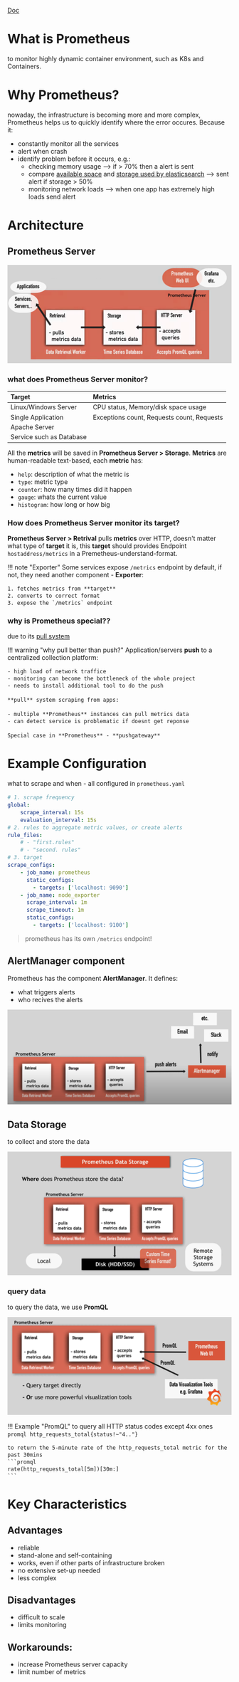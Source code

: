 [Doc](https://www.youtube.com/watch?v=h4Sl21AKiDg&t=141s&ab_channel=TechWorldwithNana)

# What is Prometheus
to monitor highly dynamic container environment, such as K8s and Containers.

# Why Prometheus?
nowaday, the infrastructure is becoming more and more complex, Prometheus helps us to quickly identify where the error occures. Because it:

- constantly monitor all the services
- alert when crash
- identify problem before it occurs, e.g.:
    - checking memory usage --> if > 70% then a alert is sent
    - compare <u>available space</u> and <u>storage used by elasticsearch</u> --> sent alert if storage > 50%
    - monitoring network loads --> when one app has extremely high loads send alert

# Architecture
## Prometheus Server
<img src="./imgs/prometheus_server.png" />

### what does **Prometheus Server** monitor?
|Target|Metrics|
|:-|:-|
|Linux/Windows Server|CPU status, Memory/disk space usage|
|Single Application|Exceptions count, Requests count, Requests|
|Apache Server||
|Service such as Database||

All the **metrics** will be saved in **Prometheus Server > Storage**. **Metrics** are human-readable text-based, each **metric** has:
- `help`: description of what the metric is
- `type`: metric type
- `counter`: how many times did it happen
- `gauge`: whats the current value
- `histogram`: how long or how big

### How does **Prometheus Server** monitor its **target**?
**Prometheus Server > Retrival** pulls **metrics** over HTTP, doesn't matter what type of **target** it is, this **target** should provides Endpoint `hostaddress/metrics` in a Premetheus-understand-format.

!!! note "Exporter"
    Some services expose `/metrics` endpoint by default, if not, they need another component - **Exporter**:

    1. fetches metrics from **target**
    2. converts to correct format
    3. expose the `/metrics` endpoint

### why is **Prometheus** special??
due to its <u>pull system</u>

!!! warning "why pull better than push?"
    Application/servers **push** to a centralized collection platform:

    - high load of network traffice
    - monitoring can become the bottleneck of the whole project
    - needs to install additional tool to do the push

    **pull** system scraping from apps:

    - multiple **Prometheus** instances can pull metrics data
    - can detect service is problematic if doesnt get reponse

    Special case in **Prometheus** - **pushgateway**

# Example Configuration
what to scrape and when - all configured in `prometheus.yaml`

```yaml
# 1. scrape frequency
global:    
    scrape_interval: 15s
    evaluation_interval: 15s
# 2. rules to aggregate metric values, or create alerts
rule_files: 
    # - "first.rules"
    # - "second. rules"
# 3. target
scrape_configs:
    - job_name: prometheus 
      static_configs:
        - targets: ['localhost: 9090']
    - job_name: node_exporter 
      scrape_interval: 1m
      scrape_timeout: 1m
      static_configs:
        - targets: ['localhost: 9100']
```

> prometheus has its own `/metrics` endpoint!

## AlertManager component
Prometheus has the component **AlertManager**. It defines:
- what triggers alerts
- who recives the alerts

<img src="./imgs/alert_manager.png" />

## Data Storage
to collect and store the data

<img src="./imgs/data_storage.png" />

### query data
to query the data, we use **PromQL**

<img src="./imgs/query_data.png" />

!!! Example "PromQL"
    to query all HTTP status codes except 4xx ones
    ```promql
    http_requests_total{status!~"4.."}
    ```
    
    to return the 5-minute rate of the http_requests_total metric for the past 30mins
    ```promql
    rate(http_requests_total[5m])[30m:]
    ```

# Key Characteristics

## Advantages
- reliable
- stand-alone and self-containing
-  works, even if other parts of infrastructure broken
- no extensive set-up needed
- less complex

## Disadvantages
- difficult to scale
- limits monitoring

## Workarounds:
- increase Prometheus server capacity
- limit number of metrics
